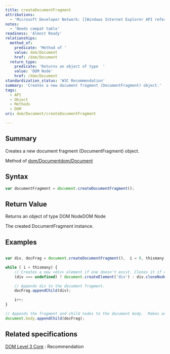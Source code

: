 ```yaml
---
title: createDocumentFragment
attributions:
  - 'Microsoft Developer Network: [[Windows Internet Explorer API reference](http://msdn.microsoft.com/en-us/library/ie/hh828809%28v=vs.85%29.aspx) Article]'
notes:
  - 'Needs compat table'
readiness: 'Almost Ready'
relationships:
  method_of:
    predicate: 'Method of '
    value: dom/Document
    href: /dom/Document
  return_type:
    predicate: 'Returns an object of type  '
    value: 'DOM Node'
    href: /dom/Document
standardization_status: 'W3C Recommendation'
summary: 'Creates a new document fragment (DocumentFragment) object.'
tags:
  - API
  - Object
  - Methods
  - DOM
uri: dom/Document/createDocumentFragment

---
```

## Summary

Creates a new document fragment (DocumentFragment) object.

Method of [dom/Document](/dom/Document)[dom/Document](/dom/Document)

## Syntax

``` js
var documentFragment = document.createDocumentFragment();
```

## Return Value

Returns an object of type DOM NodeDOM Node

The created DocumentFragment instance.

## Examples

``` js

var div, docFrag = document.createDocumentFragment(),  i = 0, thismany = 1000;

while ( i < thismany) {
    // Creates a new <div> element if one doesn't exist. Clones it if one does.
    (div === undefined) ? document.createElement('div') : div.cloneNode(false);

    // Appends div to the document fragment.
    docFrag.appendChild(div);

    i++;
}

// Appends the fragment and child nodes to the document body.  Makes one DOM update instead of 1000
document.body.appendChild(docFrag);

```

## Related specifications

[DOM Level 3 Core](http://www.w3.org/TR/DOM-Level-3-Core/core.html#ID-35CB04B5)
:   Recommendation
